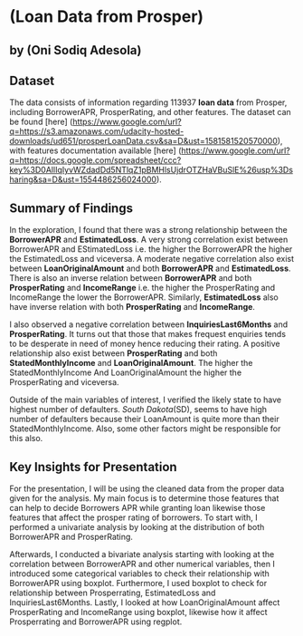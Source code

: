 # (Loan Data from Prosper)
## by (Oni Sodiq Adesola)


## Dataset

The data consists of information regarding 113937 **loan data** from Prosper, including BorrowerAPR, ProsperRating, and other features. The dataset can be found [here] (https://www.google.com/url?q=https://s3.amazonaws.com/udacity-hosted-downloads/ud651/prosperLoanData.csv&sa=D&ust=1581581520570000), with features documentation available [here] (https://www.google.com/url?q=https://docs.google.com/spreadsheet/ccc?key%3D0AllIqIyvWZdadDd5NTlqZ1pBMHlsUjdrOTZHaVBuSlE%26usp%3Dsharing&sa=D&ust=1554486256024000).


## Summary of Findings

In the exploration, I found that there was a strong relationship between the **BorrowerAPR** and **EstimatedLoss**. A very strong correlation exist between BorrowerAPR and EStimatedLoss i.e. the higher the BorrowerAPR the higher the EstimatedLoss and viceversa. A moderate negative correlation also exist between **LoanOriginalAmount** and both **BorrowerAPR** and **EstimatedLoss**. There is also an inverse relation between **BorrowerAPR** and both **ProsperRating** and **IncomeRange** i.e. the higher the ProsperRating and IncomeRange the lower the BorrowerAPR. Similarly, **EstimatedLoss** also have inverse relation with both **ProsperRating** and **IncomeRange**.

I also observed a negative correlation between **InquiriesLast6Months** and **ProsperRating**. It turns out that those that makes frequest enquiries tends to be desperate in need of money hence reducing their rating. A positive relationship also exist between **ProsperRating** and both **StatedMonthlyIncome** and **LoanOriginalAmount**. The higher the StatedMonthlyIncome And LoanOriginalAmount the higher the ProsperRating and viceversa. 

Outside of the main variables of interest, I verified the likely state to have highest number of defaulters. _South Dakota_(SD), seems to have high number of defaulters because their LoanAmount is quite more than their StatedMonthlyIncome. Also, some other factors might be responsible for this also.

## Key Insights for Presentation

For the presentation, I will be using the cleaned data from the proper data given for the analysis. My main focus is to determine those features that can help to decide Borrowers APR while granting loan likewise those features that affect the prosper rating of borrowers. To start with, I performed a univariate analysis by looking at the distribution of both BorrowerAPR and ProsperRating.

Afterwards, I conducted a bivariate analysis starting with looking at the correlation between BorrowerAPR and other numerical variables, then I introduced some categorical variables to check their relationship with BorrowerAPR using boxplot. Furthermore, I used boxplot to check for relationship between Prosperrating, EstimatedLoss and InquiriesLast6Months. Lastly, I looked at how LoanOriginalAmount affect ProsperRating and IncomeRange using boxplot, likewise how it affect Prosperrating and BorrowerAPR using regplot. 
